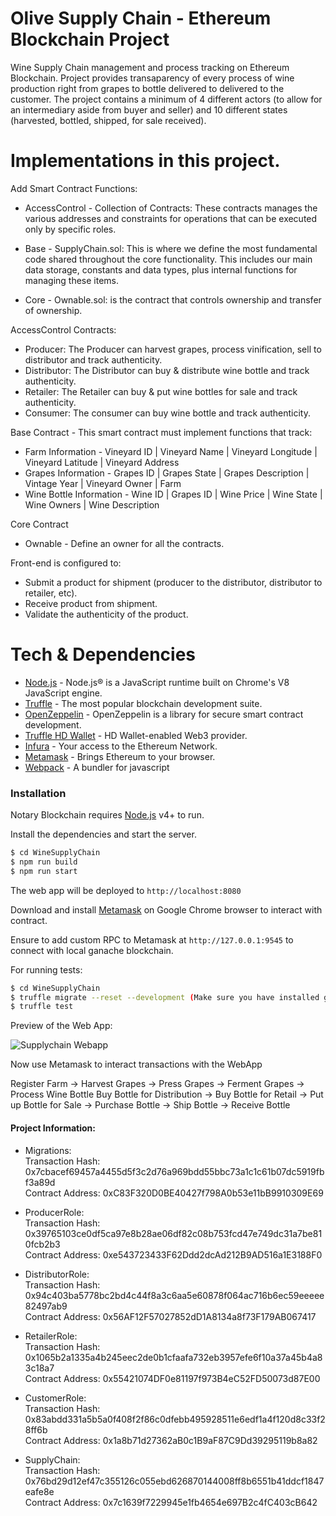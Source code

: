 # Olive Supply Chain - Ethereum Blockchain Project

Wine Supply Chain management and process tracking on Ethereum Blockchain. Project provides transaparency of every process of wine production right from grapes to bottle delivered to delivered to the customer. The project contains a minimum of 4 different actors (to allow for an intermediary aside from buyer and seller) and 10 different states (harvested, bottled, shipped, for sale received).


# Implementations in this project.

Add Smart Contract Functions: 

- AccessControl - Collection of Contracts: These contracts manages the various addresses and constraints for operations that can be executed only by specific roles.

- Base - SupplyChain.sol: This is where we define the most fundamental code shared throughout the core functionality. This includes our main data storage, constants and data types, plus internal functions for managing these items.

- Core - Ownable.sol: is the contract that controls ownership and transfer of ownership.

AccessControl Contracts:

- Producer: The Producer can harvest grapes, process vinification, sell to distributor and track authenticity.
- Distributor: The Distributor can buy & distribute wine bottle and track authenticity.
- Retailer: The Retailer can buy & put wine bottles for sale and track authenticity.
- Consumer: The consumer can buy wine bottle and track authenticity.

Base Contract - This smart contract must implement functions that track:

- Farm Information - Vineyard ID | Vineyard Name | Vineyard Longitude | Vineyard Latitude | Vineyard Address
- Grapes Information - Grapes ID | Grapes State | Grapes Description | Vintage Year | Vineyard Owner | Farm
- Wine Bottle Information - Wine ID | Grapes ID | Wine Price | Wine State | Wine Owners | Wine Description

Core Contract

- Ownable - Define an owner for all the contracts.

Front-end is configured to:

- Submit a product for shipment (producer to the distributor, distributor to retailer, etc).
- Receive product from shipment.
- Validate the authenticity of the product.

# Tech & Dependencies

* [Node.js] - Node.js® is a JavaScript runtime built on Chrome's V8 JavaScript engine.
* [Truffle] - The most popular blockchain development suite.
* [OpenZeppelin] - OpenZeppelin is a library for secure smart contract development.
* [Truffle HD Wallet] - HD Wallet-enabled Web3 provider. 
* [Infura] - Your access to the Ethereum Network.
* [Metamask] - Brings Ethereum to your browser.
* [Webpack] - A bundler for javascript

### Installation

Notary Blockchain requires [Node.js](https://nodejs.org/) v4+ to run.

Install the dependencies and start the server.

```sh
$ cd WineSupplyChain
$ npm run build
$ npm run start
```
The web app will be deployed to ```http://localhost:8080```

Download and install [Metamask] on Google Chrome browser to interact with contract.

Ensure to add custom RPC to Metamask at ```http://127.0.0.1:9545``` to connect with local ganache blockchain.

For running tests: 

```sh
$ cd WineSupplyChain
$ truffle migrate --reset --development (Make sure you have installed ganache-cli)
$ truffle test
```


Preview of the Web App:

![Supplychain Webapp](https://i.imgur.com/VwVpSwj.png/)

Now use Metamask to interact transactions with the WebApp

Register Farm -> Harvest Grapes -> Press Grapes -> Ferment Grapes -> Process Wine Bottle
Buy Bottle for Distribution -> Buy Bottle for Retail -> Put up Bottle for Sale -> Purchase Bottle -> Ship Bottle -> Receive Bottle


#### Project Information:

 - Migrations:  
 Transaction Hash: 0x7cbacef69457a4455d5f3c2d76a969bdd55bbc73a1c1c61b07dc5919fbf3a89d  
 Contract Address: 0xC83F320D0BE40427f798A0b53e11bB9910309E69 
 
 - ProducerRole:  
 Transaction Hash: 0x39765103ce0df5ca97e8b28ae06df82c08b753fcd47e749dc31a7be810fcb2b3  
 Contract Address: 0xe543723433F62Ddd2dcAd212B9AD516a1E3188F0  
 
 - DistributorRole:  
 Transaction Hash: 0x94c403ba5778bc2bd4c44f8a3c6aa5e60878f064ac716b6ec59eeeee82497ab9  
 Contract Address: 0x56AF12F57027852dD1A8134a8f73F179AB067417  
 
 - RetailerRole:  
 Transaction Hash: 0x1065b2a1335a4b245eec2de0b1cfaafa732eb3957efe6f10a37a45b4a83c18a7  
 Contract Address: 0x55421074DF0e81197f973B4eC52FD50073d87E00  
 
 - CustomerRole:  
 Transaction Hash: 0x83abdd331a5b5a0f408f2f86c0dfebb495928511e6edf1a4f120d8c33f28ff6b  
 Contract Address: 0x1a8b71d27362aB0c1B9aF87C9Dd39295119b8a82  
 
 - SupplyChain:   
 Transaction Hash: 0x76bd29d12ef47c355126c055ebd626870144008ff8b6551b41ddcf1847eafe8e  
 Contract Address: 0x7c1639f7229945e1fb4654e697B2c4fC403cB642  


   [Truffle]: <https://github.com/trufflesuite/truffle>
   [OpenZeppelin]: <https://github.com/OpenZeppelin/openzeppelin-solidity>
   [Truffle HD Wallet]: <https://github.com/trufflesuite/truffle-hdwallet-provider>
   [Infura]: <https://infura.io/>
   [Metamask]: <https://metamask.io/>
   [node.js]: <http://nodejs.org>
   [Webpack]: <https://github.com/webpack/webpack>



